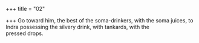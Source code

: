 +++
title = "02"

+++
Go toward him, the best of the soma-drinkers, with the soma juices, to Indra possessing the silvery drink, with tankards, with the  
pressed drops.  